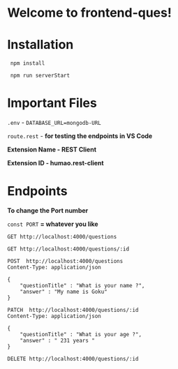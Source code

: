 # Welcome to frontend-ques!

# Installation
``` npm install```

``` npm run serverStart```

# Important Files
``` .env ``` - ```DATABASE_URL=mongodb-URL```

``` route.rest ``` - **for testing the endpoints in VS Code** 

**Extension Name - REST Client**

**Extension ID -  humao.rest-client**

# Endpoints
**To change the Port number**

```const PORT``` **= whatever you like**

```GET http://localhost:4000/questions```


```GET http://localhost:4000/questions/:id```



```
POST  http://localhost:4000/questions
Content-Type: application/json

{
    "questionTitle" : "What is your name ?",
    "answer" : "My name is Goku"
}
```

``` 
PATCH  http://localhost:4000/questions/:id
Content-Type: application/json

{
    "questionTitle" : "What is your age ?",
    "answer" : " 231 years "
}
```


```DELETE http://localhost:4000/questions/:id```
